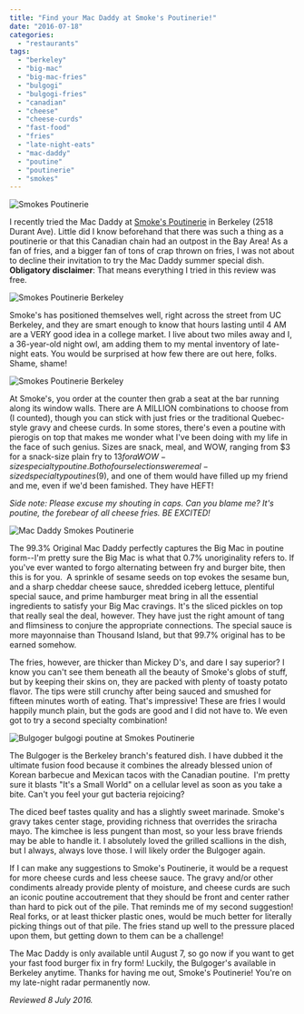 ```yaml
---
title: "Find your Mac Daddy at Smoke's Poutinerie!"
date: "2016-07-18"
categories:
  - "restaurants"
tags:
  - "berkeley"
  - "big-mac"
  - "big-mac-fries"
  - "bulgogi"
  - "bulgogi-fries"
  - "canadian"
  - "cheese"
  - "cheese-curds"
  - "fast-food"
  - "fries"
  - "late-night-eats"
  - "mac-daddy"
  - "poutine"
  - "poutinerie"
  - "smokes"
---
```


![Smokes Poutinerie](http://s3.amazonaws.com/thegourmez-wpmedia/2016/07/Smokes_Poutinerie-05-500x406.jpg)

I recently tried the Mac Daddy at [Smoke's Poutinerie](http://smokespoutinerie.com/) in Berkeley (2518 Durant Ave). Little did I know beforehand that there was such a thing as a poutinerie or that this Canadian chain had an outpost in the Bay Area! As a fan of fries, and a bigger fan of tons of crap thrown on fries, I was not about to decline their invitation to try the Mac Daddy summer special dish. **Obligatory disclaimer**: That means everything I tried in this review was free.

![Smokes Poutinerie Berkeley](http://s3.amazonaws.com/thegourmez-wpmedia/2016/07/Smokes_Poutinerie-01-500x388.jpg)

Smoke's has positioned themselves well, right across the street from UC Berkeley, and they are smart enough to know that hours lasting until 4 AM are a VERY good idea in a college market. I live about two miles away and I, a 36-year-old night owl, am adding them to my mental inventory of late-night eats. You would be surprised at how few there are out here, folks. Shame, shame!

![Smokes Poutinerie Berkeley](http://s3.amazonaws.com/thegourmez-wpmedia/2016/07/Smokes_Poutinerie-03-500x306.jpg)

At Smoke's, you order at the counter then grab a seat at the bar running along its window walls. There are A MILLION combinations to choose from (I counted), though you can stick with just fries or the traditional Quebec-style gravy and cheese curds. In some stores, there's even a poutine with pierogis on top that makes me wonder what I've been doing with my life in the face of such genius. Sizes are snack, meal, and WOW, ranging from $3 for a snack-size plain fry to $13 for a WOW-size specialty poutine. Both of our selections were meal-sized specialty poutines ($9), and one of them would have filled up my friend and me, even if we'd been famished. They have HEFT!

_Side note: Please excuse my shouting in caps. Can you blame me? It's poutine, the forebear of all cheese fries. BE EXCITED!_

![Mac Daddy Smokes Poutinerie](http://s3.amazonaws.com/thegourmez-wpmedia/2016/07/Smokes_Poutinerie-04-500x479.jpg)

The 99.3% Original Mac Daddy perfectly captures the Big Mac in poutine form--I'm pretty sure the Big Mac is what that 0.7% unoriginality refers to. If you've ever wanted to forgo alternating between fry and burger bite, then this is for you.  A sprinkle of sesame seeds on top evokes the sesame bun, and a sharp cheddar cheese sauce, shredded iceberg lettuce, plentiful special sauce, and prime hamburger meat bring in all the essential ingredients to satisfy your Big Mac cravings. It's the sliced pickles on top that really seal the deal, however. They have just the right amount of tang and flimsiness to conjure the appropriate connections. The special sauce is more mayonnaise than Thousand Island, but that 99.7% original has to be earned somehow.

The fries, however, are thicker than Mickey D's, and dare I say superior? I know you can't see them beneath all the beauty of Smoke's globs of stuff, but by keeping their skins on, they are packed with plenty of toasty potato flavor. The tips were still crunchy after being sauced and smushed for fifteen minutes worth of eating. That's impressive! These are fries I would happily munch plain, but the gods are good and I did not have to. We even got to try a second specialty combination!

![Bulgoger bulgogi poutine at Smokes Poutinerie](http://s3.amazonaws.com/thegourmez-wpmedia/2016/07/Smokes_Poutinerie-06-443x500.jpg)

The Bulgoger is the Berkeley branch's featured dish. I have dubbed it the ultimate fusion food because it combines the already blessed union of Korean barbecue and Mexican tacos with the Canadian poutine.  I'm pretty sure it blasts "It's a Small World" on a cellular level as soon as you take a bite. Can't you feel your gut bacteria rejoicing?

The diced beef tastes quality and has a slightly sweet marinade. Smoke's gravy takes center stage, providing richness that overrides the sriracha mayo. The kimchee is less pungent than most, so your less brave friends may be able to handle it. I absolutely loved the grilled scallions in the dish, but I always, always love those. I will likely order the Bulgoger again.

If I can make any suggestions to Smoke's Poutinerie, it would be a request for more cheese curds and less cheese sauce. The gravy and/or other condiments already provide plenty of moisture, and cheese curds are such an iconic poutine accoutrement that they should be front and center rather than hard to pick out of the pile. That reminds me of my second suggestion! Real forks, or at least thicker plastic ones, would be much better for literally picking things out of that pile. The fries stand up well to the pressure placed upon them, but getting down to them can be a challenge!

The Mac Daddy is only available until August 7, so go now if you want to get your fast food burger fix in fry form! Luckily, the Bulgoger's available in Berkeley anytime. Thanks for having me out, Smoke's Poutinerie! You're on my late-night radar permanently now.

_Reviewed 8 July 2016._
